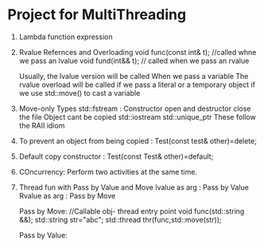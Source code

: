 # Project for MultiThreading



1. Lambda function expression
2. Rvalue Refernces and Overloading
    void func(const int& t);  //called whne we pass an lvalue
    void fund(int&& t);  // called when we pass an rvalue

    Usually, the lvalue version will be called
        When we pass a variable
    The rvalue overload will be called
        if we pass a literal or a temporary object
        if we use std::move() to cast a variable

3. Move-only Types
    std::fstream : Constructor open and destructor close the file
                    Object cant be copied
    std::iostream 
    std::unique_ptr
    These follow the RAII idiom

4. To prevent an object from being copied : Test(const test& other)=delete;  

5. Default copy constructor : Test(const Test& other)=default;

6. COncurrency:
    Perform two activities at the same time. 

7. Thread fun with Pass by Value and Move
    lvalue as arg : Pass by Value
    Rvalue as arg : Pass by Move

    Pass by Move:
        //Callable obj- thread entry point
            void func(std::string &&);
            std::string str="abc";
            std::thread thr(func,std::move(str));

    Pass by Value:
    